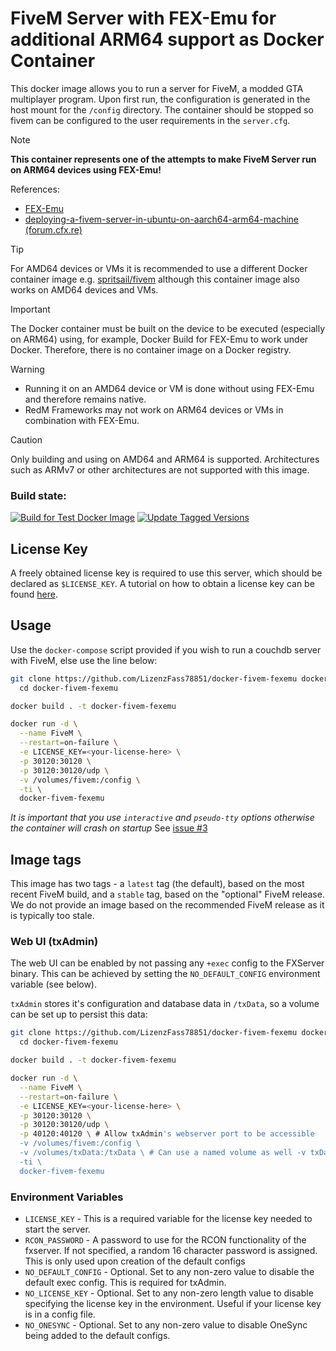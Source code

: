 # FiveM Server with FEX-Emu for additional ARM64 support as Docker Container

This docker image allows you to run a server for FiveM, a modded GTA multiplayer program.
Upon first run, the configuration is generated in the host mount for the `/config` directory.
The container should be stopped so fivem can be configured to the user requirements in the `server.cfg`.

> [!NOTE]
> **This container represents one of the attempts to make FiveM Server run on ARM64 devices using FEX-Emu!**
> 
> References:
> - [FEX-Emu](https://github.com/FEX-Emu/FEX)
> - [deploying-a-fivem-server-in-ubuntu-on-aarch64-arm64-machine (forum.cfx.re)](https://forum.cfx.re/t/deploying-a-fivem-server-in-ubuntu-on-aarch64-arm64-machine/5185384)

> [!TIP]
> For AMD64 devices or VMs it is recommended to use a different Docker container image e.g. [spritsail/fivem](https://github.com/spritsail/fivem) although this container image also works on AMD64 devices and VMs.

> [!IMPORTANT]
> The Docker container must be built on the device to be executed (especially on ARM64) using, for example, Docker Build for FEX-Emu to work under Docker.
> Therefore, there is no container image on a Docker registry.

> [!WARNING]
> - Running it on an AMD64 device or VM is done without using FEX-Emu and therefore remains native.
> - RedM Frameworks may not work on ARM64 devices or VMs in combination with FEX-Emu.

> [!CAUTION]
> Only building and using on AMD64 and ARM64 is supported. 
> Architectures such as ARMv7 or other architectures are not supported with this image.

### Build state: 
[![Build for Test Docker Image](https://github.com/LizenzFass78851/docker-fivem-fexemu/actions/workflows/docker-test.yml/badge.svg?branch=master)](https://github.com/LizenzFass78851/docker-fivem-fexemu/actions/workflows/docker-test.yml)
[![Update Tagged Versions](https://github.com/LizenzFass78851/docker-fivem-fexemu/actions/workflows/update_tagged_versions.yml/badge.svg?branch=master)](https://github.com/LizenzFass78851/docker-fivem-fexemu/actions/workflows/update_tagged_versions.yml)

## License Key

A freely obtained license key is required to use this server, which should be declared as `$LICENSE_KEY`. A tutorial on how to obtain a license key can be found [here](https://forum.fivem.net/t/explained-how-to-make-add-a-server-key/56120).

## Usage

Use the `docker-compose` script provided if you wish to run a couchdb server with FiveM, else use the line below:

```sh
git clone https://github.com/LizenzFass78851/docker-fivem-fexemu docker-fivem-fexemu \
  cd docker-fivem-fexemu

docker build . -t docker-fivem-fexemu

docker run -d \
  --name FiveM \
  --restart=on-failure \
  -e LICENSE_KEY=<your-license-here> \
  -p 30120:30120 \
  -p 30120:30120/udp \
  -v /volumes/fivem:/config \
  -ti \
  docker-fivem-fexemu
```

_It is important that you use `interactive` and `pseudo-tty` options otherwise the container will crash on startup_
See [issue #3](https://github.com/spritsail/fivem/issues/3)

## Image tags

This image has two tags - a `latest` tag (the default), based on the most recent FiveM build, and a `stable` tag, based on the "optional" FiveM release. We do not provide an image based on the recommended FiveM release as it is typically too stale.

### Web UI (txAdmin)

The web UI can be enabled by not passing any `+exec` config to the FXServer binary. This can be achieved by setting the `NO_DEFAULT_CONFIG` environment variable (see below).

`txAdmin` stores it's configuration and database data in `/txData`, so a volume can be set up to persist this data:

```sh
git clone https://github.com/LizenzFass78851/docker-fivem-fexemu docker-fivem-fexemu \
  cd docker-fivem-fexemu

docker build . -t docker-fivem-fexemu

docker run -d \
  --name FiveM \
  --restart=on-failure \
  -e LICENSE_KEY=<your-license-here> \
  -p 30120:30120 \
  -p 30120:30120/udp \
  -p 40120:40120 \ # Allow txAdmin's webserver port to be accessible
  -v /volumes/fivem:/config \
  -v /volumes/txData:/txData \ # Can use a named volume as well -v txData:/txData \
  -ti \
  docker-fivem-fexemu
```

### Environment Variables

- `LICENSE_KEY` - This is a required variable for the license key needed to start the server.
- `RCON_PASSWORD` - A password to use for the RCON functionality of the fxserver. If not specified, a random 16 character password is assigned. This is only used upon creation of the default configs
- `NO_DEFAULT_CONFIG` - Optional. Set to any non-zero value to disable the default exec config. This is required for txAdmin.
- `NO_LICENSE_KEY` - Optional. Set to any non-zero length value to disable specifying the license key in the environment. Useful if your license key is in a config file.
- `NO_ONESYNC` - Optional. Set to any non-zero value to disable OneSync being added to the default configs.
